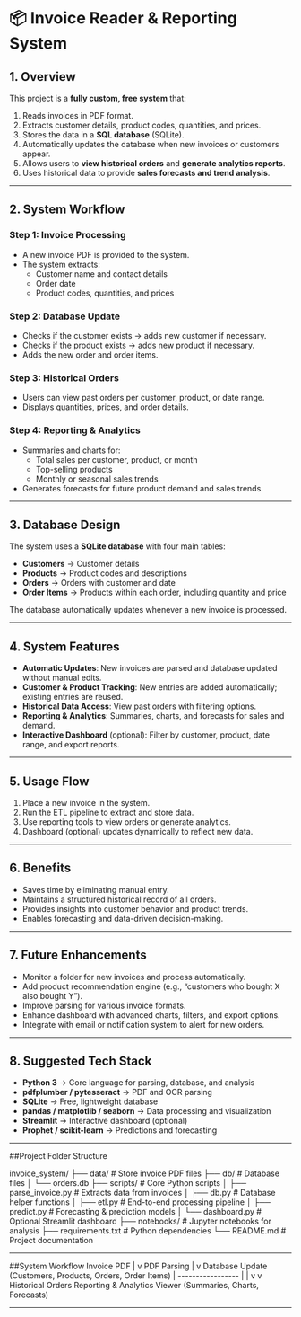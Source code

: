 # 📦 Invoice Reader & Reporting System

## 1. Overview
This project is a **fully custom, free system** that:

1. Reads invoices in PDF format.
2. Extracts customer details, product codes, quantities, and prices.
3. Stores the data in a **SQL database** (SQLite).
4. Automatically updates the database when new invoices or customers appear.
5. Allows users to **view historical orders** and **generate analytics reports**.
6. Uses historical data to provide **sales forecasts and trend analysis**.

---

## 2. System Workflow

### Step 1: Invoice Processing
- A new invoice PDF is provided to the system.
- The system extracts:
  - Customer name and contact details
  - Order date
  - Product codes, quantities, and prices

### Step 2: Database Update
- Checks if the customer exists → adds new customer if necessary.
- Checks if the product exists → adds new product if necessary.
- Adds the new order and order items.

### Step 3: Historical Orders
- Users can view past orders per customer, product, or date range.
- Displays quantities, prices, and order details.

### Step 4: Reporting & Analytics
- Summaries and charts for:
  - Total sales per customer, product, or month
  - Top-selling products
  - Monthly or seasonal sales trends
- Generates forecasts for future product demand and sales trends.

---

## 3. Database Design
The system uses a **SQLite database** with four main tables:

- **Customers** → Customer details
- **Products** → Product codes and descriptions
- **Orders** → Orders with customer and date
- **Order Items** → Products within each order, including quantity and price

The database automatically updates whenever a new invoice is processed.

---

## 4. System Features

- **Automatic Updates**: New invoices are parsed and database updated without manual edits.
- **Customer & Product Tracking**: New entries are added automatically; existing entries are reused.
- **Historical Data Access**: View past orders with filtering options.
- **Reporting & Analytics**: Summaries, charts, and forecasts for sales and demand.
- **Interactive Dashboard** (optional): Filter by customer, product, date range, and export reports.

---

## 5. Usage Flow

1. Place a new invoice in the system.
2. Run the ETL pipeline to extract and store data.
3. Use reporting tools to view orders or generate analytics.
4. Dashboard (optional) updates dynamically to reflect new data.

---

## 6. Benefits

- Saves time by eliminating manual entry.
- Maintains a structured historical record of all orders.
- Provides insights into customer behavior and product trends.
- Enables forecasting and data-driven decision-making.

---

## 7. Future Enhancements

- Monitor a folder for new invoices and process automatically.
- Add product recommendation engine (e.g., “customers who bought X also bought Y”).
- Improve parsing for various invoice formats.
- Enhance dashboard with advanced charts, filters, and export options.
- Integrate with email or notification system to alert for new orders.

---

## 8. Suggested Tech Stack

- **Python 3** → Core language for parsing, database, and analysis
- **pdfplumber / pytesseract** → PDF and OCR parsing
- **SQLite** → Free, lightweight database
- **pandas / matplotlib / seaborn** → Data processing and visualization
- **Streamlit** → Interactive dashboard (optional)
- **Prophet / scikit-learn** → Predictions and forecasting

---
##Project Folder Structure

invoice_system/
├── data/ # Store invoice PDF files
├── db/ # Database files
│ └── orders.db
├── scripts/ # Core Python scripts
│ ├── parse_invoice.py # Extracts data from invoices
│ ├── db.py # Database helper functions
│ ├── etl.py # End-to-end processing pipeline
│ ├── predict.py # Forecasting & prediction models
│ └── dashboard.py # Optional Streamlit dashboard
├── notebooks/ # Jupyter notebooks for analysis
├── requirements.txt # Python dependencies
└── README.md # Project documentation

---

##System Workflow
Invoice PDF
           |
           v
      PDF Parsing
           |
           v
      Database Update
   (Customers, Products,
    Orders, Order Items)
           |
      -----------------
      |               |
      v               v
Historical Orders   Reporting & Analytics
   Viewer         (Summaries, Charts,
                   Forecasts)


---
